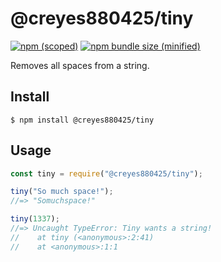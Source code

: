 # @creyes880425/tiny

[![npm (scoped)](https://img.shields.io/npm/v/@creyes880425/tiny.svg)](https://www.npmjs.com/package/@creyes880425/tiny)
[![npm bundle size (minified)](https://img.shields.io/bundlephobia/min/@creyes880425/tiny.svg)](https://www.npmjs.com/package/@creyes880425/tiny)

Removes all spaces from a string.

## Install

```
$ npm install @creyes880425/tiny
```

## Usage

```js
const tiny = require("@creyes880425/tiny");

tiny("So much space!");
//=> "Somuchspace!"

tiny(1337);
//=> Uncaught TypeError: Tiny wants a string!
//    at tiny (<anonymous>:2:41)
//    at <anonymous>:1:1
```
